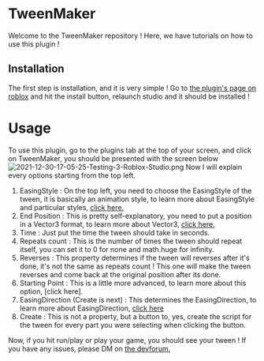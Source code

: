 # TweenMaker

Welcome to the TweenMaker repository ! Here, we have tutorials on how to use this plugin ! 

## Installation
The first step is installation, and it is very simple ! Go to [the plugin's page on roblox](https://www.roblox.com/library/8345952838) and hit the install button, relaunch studio and it should be installed !

# Usage
To use this plugin, go to the plugins tab at the top of your screen, and click on TweenMaker, you should be presented with the screen below![2021-12-30-17-05-25-Testing-3-Roblox-Studio.png](https://i.postimg.cc/hGV75j9D/2021-12-30-17-05-25-Testing-3-Roblox-Studio.png) Now I will explain every options starting from the top left.
1. EasingStyle : On the top left, you need to choose the EasingStyle of the tween, it is basically an animation style, to learn more about EasingStyle and particular styles, [click here.](https://developer.roblox.com/en-us/api-reference/enum/EasingStyle)
2. End Position : This is pretty self-explanatory, you need to put a position in a Vector3 format, to learn more about Vector3, [click here.](https://developer.roblox.com/en-us/api-reference/datatype/Vector3)
3. Time : Just put the time the tween should take in seconds.
4. Repeats count : This is the number of times the tween should repeat itself, you can set it to 0 for none and math.huge for infinity.
5. Reverses : This property determines if the tween will reverses after it's done, it's not the same as repeats count ! This one will make the tween reverses and come back at the original position after its done.
6. Starting Point : This is a little more advanced, to learn more about this option, [click here].
7. EasingDirection (Create is next) : This determines the EasingDirection, to learn more about EasingDirection, [click here](https://developer.roblox.com/en-us/api-reference/enum/EasingDirection)
8. Create : This is not a property, but a button to, yes, create the script for the tween for every part you were selecting when clicking the button.

Now, if you hit run/play or play your game, you should see your tween ! If you have any issues, please DM on [the devforum.](https://devforum.roblox.com/u/fabrice1236) 
